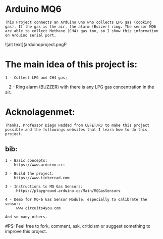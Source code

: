# Arduino MQ6

    This Project connects an Arduino Uno who collects LPG gas (cooking gas). If the gas is the air, the alarm (Buzzer) ring. The sensor MQ6 are able to collect Methane (CH4) gas too, so I show this information on Arduino serial port.
 

![alt text](arduinoproject.pngP

# The main idea of this project is:

    1 - Collect LPG and CH4 gas;

    2 - Ring alarm (BUZZER) with there is any LPG gas concentration in the air.

# Acknolagenmet:
    Thanks, Professor Diego Haddad from CEFET/RJ to make this project possible and the followings websites that I learn how to do this project.

bib:
----
    1 - Basic concepts:
        https://www.arduino.cc:
    
    2 - Build the project:
        https://www.tinkercad.com
 
    3 - Instructions to MQ Gas Sensors:
         https://playground.arduino.cc/Main/MQGasSensors

    4 - Demo for MQ-6 Gas Sensor Module, especially to calibrate the sensor:
         www.circuits4you.com

    And so many others.


#PS:
    Feel free to fork, comment, ask, criticism or suggest something to improve this project.
